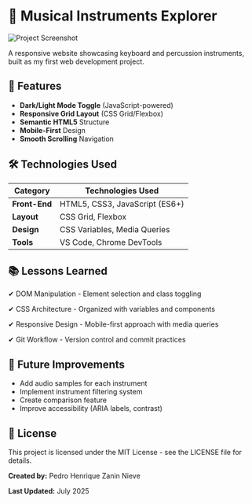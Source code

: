 # 🎹 Musical Instruments Explorer

![Project Screenshot](screenshot.png) 

A responsive website showcasing keyboard and percussion instruments, built as my first web development project.

## 🚀 Features

- **Dark/Light Mode Toggle** (JavaScript-powered)
- **Responsive Grid Layout** (CSS Grid/Flexbox)
- **Semantic HTML5** Structure
- **Mobile-First** Design
- **Smooth Scrolling** Navigation

## 🛠 Technologies Used

| Category        | Technologies Used               |
|-----------------|---------------------------------|
| **Front-End**   | HTML5, CSS3, JavaScript (ES6+) |
| **Layout**      | CSS Grid, Flexbox               |
| **Design**      | CSS Variables, Media Queries    |
| **Tools**       | VS Code, Chrome DevTools        |

## 📚 Lessons Learned
✔ DOM Manipulation - Element selection and class toggling

✔ CSS Architecture - Organized with variables and components

✔ Responsive Design - Mobile-first approach with media queries

✔ Git Workflow - Version control and commit practices

## 🚧 Future Improvements

- Add audio samples for each instrument
- Implement instrument filtering system
- Create comparison feature
- Improve accessibility (ARIA labels, contrast)

## 📜 License
This project is licensed under the MIT License - see the LICENSE file for details.

**Created by:** Pedro Henrique Zanin Nieve

**Last Updated:** July 2025

